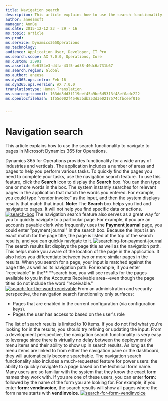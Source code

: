 ```yaml
---
title: Navigation search
description: This article explains how to use the search functionality to navigate to pages in Microsoft Dynamics 365 for Operations.
author: aneesmsft
manager: AnnBe
ms.date: 2015-12-12 23 - 29 - 16
ms.topic: article
ms.prod: 
ms.service: Dynamics365Operations
ms.technology: 
audience: Application User, Developer, IT Pro
ms.search.scope: AX 7.0.0, Operations, Core
ms.custom: 25991
ms.assetid: 6e6154e3-d4fa-43f5-ad38-40dc6a731b67
ms.search.region: Global
ms.author: aneesa
ms.dyn365.ops.intro: Feb-16
ms.dyn365.ops.version: AX 7.0.0
translationtype: Human Translation
ms.sourcegitcommit: 163dd8dd3f119eef45b9bc6d5313f48ef0adc222
ms.openlocfilehash: 1f55d002f45463bdb253d3e0217574cfbceef016


---
```


# <a name="navigation-search"></a>Navigation search

This article explains how to use the search functionality to navigate to pages in Microsoft Dynamics 365 for Operations.

Dynamics 365 for Operations provides functionality for a wide array of industries and verticals. The application includes a number of areas and pages to help you perform various tasks. To quickly find the pages you need to complete your tasks, use the navigation search feature. To use this feature, click the **Search** icon to display the **Search** box. You can then type one or more words in the box. The system instantly searches for relevant pages in the application that match the words you entered. For example, you could type “vendor invoice” as the input, and then the system displays results that match that input. **Note:** The **Search** box helps you find and navigate to pages. It will not help you find specific data or actions. [![search-box](./media/search-box.png)](./media/search-box.png) The navigation search feature also serves as a great way for you to quickly navigate to a particular page. For example, if you are an accounts payable clerk who frequently uses the **Payment journal** page, you could enter "payment journal" in the search box. Because the input is an exact match for the page title, the page is listed at the top of the search results, and you can quickly navigate to it. [![searching-for-payment-journal](./media/searching-for-payment-journal.png)](./media/searching-for-payment-journal.png) The search results list displays the page title as well as the navigation path. This helps make you aware of the location of the page in the application. It also helps you differentiate between two or more similar pages in the results. When you search for a page, your input is matched against the page title, as well as its navigation path. For example, if you enter “receivable” in the** **search box, you will see results for the pages available to you in the Accounts Receivable area--even though the page titles do not include the word “receivable." [![search-for-the-word-receivable](./media/search-for-the-word-receivable.png)](./media/search-for-the-word-receivable.png) From an administration and security perspective, the navigation search functionality only surfaces:

-   Pages that are enabled in the current configuration (via configuration keys).
-   Pages the user has access to based on the user's role

The list of search results is limited to 10 items. If you do not find what you're looking for in the results, you should try refining or updating the input. From a development perspective, the navigation search functionality is very easy to leverage since there is virtually no delay between the deployment of menu items and their ability to show up in search results. As long as the menu items are linked to from either the navigation pane or the dashboard, they will automatically become searchable. The navigation search functionality also includes a much-requested feature for power users: the ability to quickly navigate to a page based on the technical form name. Many users are so familiar with the system that they know the exact form names they work with. If you are one of these users, you can enter **form:** followed by the name of the form you are looking for. For example, if you enter **form: vendinvoice**, the search results will show all pages where the form name starts with **vendinvoice**. [![search-for-form-vendinvoice](./media/search-for-form-vendinvoice.png)](./media/search-for-form-vendinvoice.png)




<!--HONumber=Feb17_HO3-->


